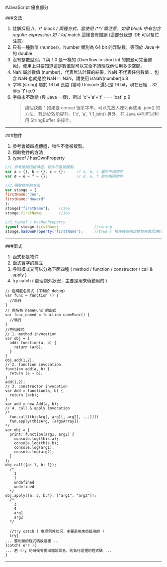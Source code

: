 #JavaScript 優良部分

###文法
1.  註解採用 //、/* block */ 兩種方式，當使用 /**/ 需注意，如果 block 中有包含 regular expression 如：/a*/.match 這樣會有錯誤 (這部分我想 IDE 可以幫忙注意)
2.  只有一種數值 (number)，Number 類別為 64 bit 的浮點數，等同於 Java 中的 double
3.  沒有整數型別，1 與 1.0 是一樣的 (Overflow in short int 的問題可完全避免)，使用上只要知道這是數值就可以完全不須理睬他佔用多少空間。
4.  NaN 屬於數值 (number)，代表無法計算的結果。NaN 不代表任何數值 、包含 NaN 也就是說 NaN != NaN，請使用 isNaN(number)p.8
5.  字串 (string) 屬於 16 bit 長度 (當時 Unicode 還只是 16 bit，現在已經… 32 bits 了) p.9
6.  字串永不改變 (與 Java 一樣)，所以 'c'+'a'+'t' === 'cat' p.9
    >講個訣竅：如果要 concat 很多字串，可以先放入陣列再使用 .join() 的方法，有助於效能提升。['c', 'a', 't'].join()
另外，在 Java 中則可以利用 StringBuffer 來操作。

-----------------------------
###物件
1. 參考會被四處傳遞，物件不會被複製。
2. 擷取物件的方法
3. typeof / hasOwnProperty

```javascript
//1.參考會被四處傳遞，物件不會被複製。
var a = {}, b = {}, c = {};     // a, b, c 屬於不同物件
var d = e = f = {};             // d, e, f 指向相同物件

//2.擷取物件的方法
var stooge = {
firstName:"Joe",
firstName:"Howard"
};
stooge["firstName"];    //Joe
stooge.firstName;       //Joe

//3.typeof / hasOwnProperty
typeof stooge.firstName;                //string
stooge.hasOwnProperty('firstName');     //true ( 物件擁有指定特性時會回傳true )
```
---------------------------------
###函式
1. 函式都是物件
2. 函式實字的建立
3. 呼叫模式又可以分為下面四種 ( method / function / constructor / call & apply )
4. try catch ( 處理例外狀況，主要是用來偵錯用的 )
```
// 俗稱匿名函式 (不利於 debug)
var func = function () { 
  //執行
}
// 命名為 nameFunc 的函式
var func_named = function nameFunc() { 
  //執行
}
//呼叫模式
// 1. method invocation
var obj = {
  add: function(a, b) {
    return (a+b);
  }
}
obj.add(1,2);
// 2. function invocation
function add(a, b) {
  return (a + b);
}
add(1,2);
// 3. constructor invocation
var Add = function(a, b) {
  return (a+b);
}
var add = new Add(a, b);
// 4. call & apply invocation
/*
  fun.call(thisArg[, arg1[, arg2[, ...]]])
  fun.apply(thisArg, [argsArray])
*/
var obj = {
  print: function(arg1, arg2) {
    console.log(this.a);
    console.log(this.b);
    console.log(arg1);
    console.log(arg2);
  }
};
obj.call({a: 1, b: 1});
  /*
    1
    1
    undefined
    undefined
  */
obj.apply({a: 3, b:4}, ["arg1", "arg2"]);
  /*
    3
    4
    arg1
    arg2
  */
  
  //try catch ( 處理例外狀況，主要是用來偵錯用的 )
  try{
... 要判斷的程式碼放這裡 ...
}catch( err ){
... 若 try 的時候有拋出錯誤訊息，則執行這裡的程式碼 ...
}
```

------------------------------------------

